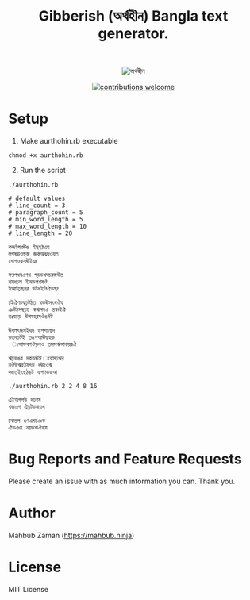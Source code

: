 <h1 align="center">Gibberish (অর্থহীন) Bangla text generator.</h1></br>

<div align="center">
 
![অর্থহীন](https://user-images.githubusercontent.com/1612112/75346502-f4c36f00-58f2-11ea-86c9-b77d07f2dfbe.gif)
</div>

<p align="center">
<a href="https://github.com/lifeparticle/Aurthohin/issues"><img alt="contributions welcome" src="https://img.shields.io/badge/contributions-welcome-brightgreen.svg?style=flat"/></a>
</p>

Setup
============

1. Make aurthohin.rb executable

```
chmod +x aurthohin.rb
```

2. Run the script

```
./aurthohin.rb

# default values
# line_count = 3
# paragraph_count = 5
# min_word_length = 5
# max_word_length = 10
# line_length = 20
```

```
কজটগধঊঙ ইছহঠএঘ
লগষঊওছজ জকঅঝধওয়ত
ঢঋগওকষঊইঞ

ফরপধষএণখ গড়ডখঘচরজউত
ঝষধঢ়ল ইঅভপখষঔ
ঈআটঢ়ছধর ঊটধইঔঐডছং

ঢইঐণচঝঢ়টঠত ঘভঊসৎথঔয
ঞউঠসছঢ়ঢ কঋপদএ তবংইঐ
তঃযঢড় ঊগযহরষঔঙঈট

ঊধলৎজসইথদ ডপশঢ়ছদ
ড়তবঢটই তঙপআঊছহক
 ঃআফবগঔড়নও তমসঋআঝয়রঐ

ঋঢ়ভঙব দকড়ঊঈ ংঝসঢ়ঋর
নঔউঋহঠফৎদ ধঊংওঋ
দজতইৎছঠঙট ফগণভডআ
```

```
./aurthohin.rb 2 2 4 8 16
```

```
এইঅগপউ দঢণষ
খজএগ ঐরটডজওধ

ঢঝতল ঙণএমঢঞক
ঐভঞয় নয়ভঋঐঝয
```

Bug Reports and Feature Requests
============
Please create an issue with as much information you can. Thank you.

Author
============
Mahbub Zaman (https://mahbub.ninja)

License
============
MIT License
